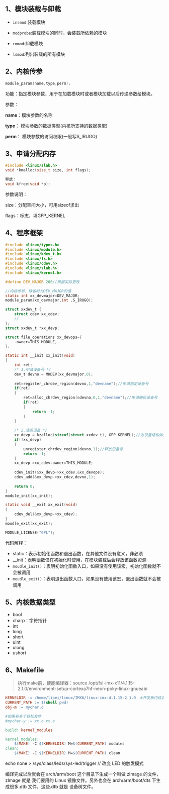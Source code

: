## 1、模块装载与卸载

* `insmod`:装载模块

* `modprobe`:装载模块的同时，会装载所依赖的模块
* `rmmod`:卸载模块
* `lsmod`:列出装载的所有模块



## 2、内核传参

```c
module_param(name,type,perm);
```

功能：指定模块参数，用于在加载模块时或者模块加载以后传递参数给模块。

参数：

**name**：模块参数的名称

**type**： 模块参数的数据类型(内核所支持的数据类型)

**perm**： 模块参数的访问权限(一般写S_IRUGO)



## 3、申请分配内存

```c
#include <linux/slab.h> 
void *kmalloc(size_t size, int flags);

释放：
void kfree(void *p);
```

参数说明：

size：分配空间大小，可用sizeof求出

flags：标志，填GFP_KERNEL



## 4、程序框架

```c
#include <linux/types.h>
#include <linux/module.h>
#include <linux/kdev_t.h>
#include <linux/fs.h>
#include <linux/cdev.h>
#include <linux/slab.h>
#include <linux/kernel.h>

#define DEV_MAJOR 200//根据实际更改

//内核传参，缺省时为DEV_MAJOR的值
static int xx_devmajor=DEV_MAJOR;
module_param(xx_devmajor,int ,S_IRUGO);

struct xxdev_t {
    struct cdev xx_cdev;
    //
};
struct xxdev_t *xx_devp;

struct file_operations xx_devops={
    .owner=THIS_MODULE,
};

static int __init xx_init(void)
{
    int ret;
    /* 1.申请设备号 */
    dev_t devno = MKDEV(xx_devmajor,0);
    
    ret=register_chrdev_region(devno,1,"devname");//申请指定设备号
    if(ret)
    {
        ret=alloc_chrdev_region(&devno,0,1,"devname");//申请随机设备号
        if(ret)
        {
            return -1;
        }
    }
    
    /* 2.注册设备 */
    xx_devp = kzalloc(sizeof(struct xxdev_t), GFP_KERNEL);//为设备结构体分配一块空间
    if(!xx_devp)
    {
        unregister_chrdev_region(devno,1);//释放设备号
        return -1;
    }
    xx_devp->xx_cdev.owner=THIS_MODULE;
    
    cdev_init(&xx_devp->xx_cdev,&xx_devops);
    cdev_add(&xx_devp->xx_cdev,devno,1);
    
    return 0;
}
module_init(xx_init);

static void __exit xx_exit(void)
{
    cdev_del(&xx_devp->xx_cdev);
}
moudle_exit(xx_exit);

MODULE_LICENSE("GPL");
```

代码解释：

* static：表示初始化函数和退出函数，在其他文件没有意义，非必须
* __init：表明函数仅在初始化时使用，在模块装载后会释放该函数资源
* `moudle_init()`：表明初始化函数入口，如果没有使用该宏，初始化函数就不会被调用
* `moudle_exit()`：表明退出函数入口，如果没有使用该宏，退出函数就不会被调用



## 5、内核数据类型

* bool
* charp：字符指针
* int
* long
* short
* uint
* ulong
* ushort



## 6、Makefile

> 执行make前，使能编译器：source /opt/fsl-imx-x11/4.1.15-2.1.0/environment-setup-cortexa7hf-neon-poky-linux-gnueabi  



```makefile
KERNELDIR := /home/lipei/linux/IMX6/linux-imx-4.1.15-2.1.0  #开发板内核源码目录
CURRENT_PATH := $(shell pwd)
obj-m := mychar.o

#如果有多个目标文件
#mychar-y := xx.o xx.o

build: kernel_modules

kernel_modules:
	$(MAKE) -C $(KERNELDIR) M=$(CURRENT_PATH) modules
clean:
	$(MAKE) -C $(KERNELDIR) M=$(CURRENT_PATH) clean
```



echo none > /sys/class/leds/sys-led/trigger // 改变 LED 的触发模式  





编译完成以后就会在 arch/arm/boot 这个目录下生成一个叫做 zImage 的文件， zImage 就是
我们要用的 Linux 镜像文件。另外也会在 arch/arm/boot/dts 下生成很多.dtb 文件，这些.dtb 就是
设备树文件。  

